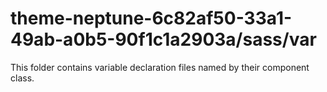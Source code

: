 # theme-neptune-6c82af50-33a1-49ab-a0b5-90f1c1a2903a/sass/var

This folder contains variable declaration files named by their component class.
